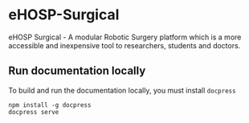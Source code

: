 eHOSP-Surgical
===============

eHOSP Surgical - A modular Robotic Surgery platform which is a more accessible and inexpensive tool to researchers, students and doctors. 

## Run documentation locally

To build and run the documentation locally, you must install `docpress`
```
npm install -g docpress
docpress serve
```
